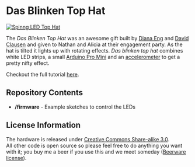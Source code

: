 Das Blinken Top Hat
===========================

[![Spinng LED Top Hat](https://cdn.sparkfun.com/assets/0/d/c/a/b/52c2f048ce395f68708b4567.gif)](https://cdn.sparkfun.com/assets/7/5/4/8/7/52c2f047ce395fb14a8b4568.gif)

The *Das Blinken Top Hat* was an awesome gift built by [Diana Eng](http://www.dianaeng.com/) and [David Clausen](http://dclausen.net/) and given to Nathan and Alicia at their engagement party. As the hat is tilted it lights up with rotating effects. *Das blinken top hat* combines white LED strips, a small [Arduino Pro Mini](https://www.sparkfun.com/products/11114) and an [accelerometer](https://www.sparkfun.com/products/9269) to get a pretty nifty effect.

Checkout the full tutorial [here](https://learn.sparkfun.com/tutorials/das-blinken-top-hat).

Repository Contents
-------------------
* **/firmware** - Example sketches to control the LEDs

License Information
-------------------
The hardware is released under [Creative Commons Share-alike 3.0](http://creativecommons.org/licenses/by-sa/3.0/).  
All other code is open source so please feel free to do anything you want with it; you buy me a beer if you use this and we meet someday ([Beerware license](http://en.wikipedia.org/wiki/Beerware)).
